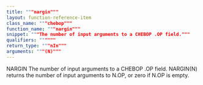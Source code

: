 ```yaml
---
title: """nargin"""
layout: function-reference-item
class_name: """chebop"""
function_name: """nargin"""
snippet: """The number of input arguments to a CHEBOP .OP field."""
qualifiers: """"""
return_type: """nIn"""
arguments: """(N)"""
---
```


 NARGIN   The number of input arguments to a CHEBOP .OP field.
    NARGIN(N) returns the number of input arguments to N.OP, or zero if N.OP is
    empty.
